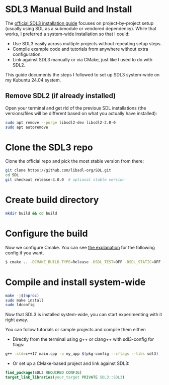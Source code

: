 # SDL3 Manual Build and Install

The [official SDL3 installation guide](https://github.com/libsdl-org/SDL/blob/main/docs/INTRO-cmake.md) focuses on project-by-project setup (usually using SDL as a submodule or vendored dependency). While that works, I preferred a system-wide installation so that I could:

- Use SDL3 easily across multiple projects without repeating setup steps.
- Compile example code and tutorials from anywhere without extra configuration.
- Link against SDL3 manually or via CMake, just like I used to do with SDL2.

This guide documents the steps I followed to set up SDL3 system-wide on my Kubuntu 24.04 system.

## Remove SDL2 (if already installed)
Open your terminal and get rid of the previous SDL installations (the versions/files will be different based on what you actually have installed):

```bash
sudo apt remove --purge libsdl2-dev libsdl2-2.0-0
sudo apt autoremove
```

# Clone the SDL3 repo
Clone the official repo and pick the most stable version from there:
```bash
git clone https://github.com/libsdl-org/SDL.git
cd SDL
git checkout release-3.0.0  # optional stable version
```

# Create build directory
```bash
mkdir build && cd build
```

# Configure the build

Now we configure Cmake. You can see [the explanation](cmake_explanation.txt) for the following config if you want.
```bash
$ cmake .. -DCMAKE_BUILD_TYPE=Release -DSDL_TEST=OFF -DSDL_STATIC=OFF -DCMAKE_INSTALL_PREFIX=/usr/local
```

# Compile and install system-wide
```bash
make -j$(nproc)
sudo make install
sudo ldconfig
```

Now that SDL3 is installed system-wide, you can start experimenting with it right away.

You can follow tutorials or sample projects and compile them either:

- Directly from the terminal using g++ or clang++ with sdl3-config for flags:

```bash
g++ -std=c++17 main.cpp -o my_app $(pkg-config --cflags --libs sdl3)
```
- Or set up a CMake-based project and link against SDL3:
```cmake
find_package(SDL3 REQUIRED CONFIG)
target_link_libraries(your_target PRIVATE SDL3::SDL3)
```


